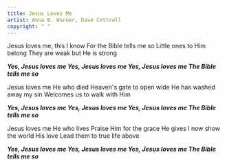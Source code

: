 ```yaml
---
title: Jesus Loves Me
artist: Anna B. Warner, Dave Cottrell
copyright: " "
---
```

Jesus loves me, this I know
For the Bible tells me so
Little ones to Him belong
They are weak but He is strong

 ***Yes, Jesus loves me
  Yes, Jesus loves me
  Yes, Jesus loves me
  The Bible tells me so***

Jesus loves me
He who died
Heaven's gate to open wide
He has washed away my sin
Welcomes us to walk with Him

 ***Yes, Jesus loves me
  Yes, Jesus loves me
  Yes, Jesus loves me
  The Bible tells me so***

Jesus loves me
He who lives
Praise Him for the grace He gives
I now show the world His love
Lead them to true life above

 ***Yes, Jesus loves me
  Yes, Jesus loves me
  Yes, Jesus loves me
  The Bible tells me so***